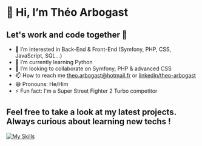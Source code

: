 # 👋 Hi, I’m Théo Arbogast
## Let's work and code together 💪
- 👀 I’m interested in Back-End & Front-End (Symfony, PHP, CSS, JavaScript, SQL...)
- 🌱 I’m currently learning Python
- 💞️ I’m looking to collaborate on Symfony, PHP & advanced CSS
- 📫 How to reach me theo.arbogast@hotmail.fr or [linkedin/theo-arbogast](https://www.linkedin.com/in/theo-arbogast/)
- 😄 Pronouns: He/Him
- ⚡ Fun fact: I'm a Super Street Fighter 2 Turbo competitor

## Feel free to take a look at my latest projects. Always curious about learning new techs !

[![My Skills](https://skillicons.dev/icons?i=html,css,php,js,mysql)](https://skillicons.dev)

<!---![Top Langs](https://github-readme-stats.vercel.app/api/top-langs/?username=anuraghazra&layout=compact) --->

<!---
Xylo87/Xylo87 is a ✨ special ✨ repository because its `README.md` (this file) appears on your GitHub profile.
You can click the Preview link to take a look at your changes.
--->
